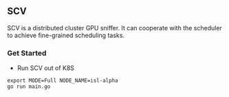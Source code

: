 ## SCV
SCV is a distributed cluster GPU sniffer. 
It can cooperate with the scheduler to achieve 
fine-grained scheduling tasks.

### Get Started
- Run SCV out of K8S
```shell
export MODE=Full NODE_NAME=isl-alpha
go run main.go
```